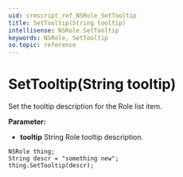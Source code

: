 ```yaml
---
uid: crmscript_ref_NSRole_SetTooltip
title: SetTooltip(String tooltip)
intellisense: NSRole.SetTooltip
keywords: NSRole, SetTooltip
so.topic: reference
---
```


# SetTooltip(String tooltip)

Set the tooltip description for the Role list item.

**Parameter:** 
 - **tooltip** String Role tooltip description.

```crmscript
NSRole thing;
String descr = "something new";
thing.SetTooltip(descr);
```


